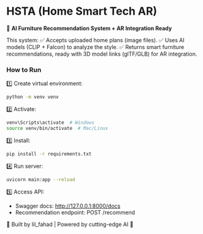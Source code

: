 
# HSTA (Home Smart Tech AR)

🚀 **AI Furniture Recommendation System + AR Integration Ready**

This system:
✅ Accepts uploaded home plans (image files).
✅ Uses AI models (CLIP + Falcon) to analyze the style.
✅ Returns smart furniture recommendations, ready with 3D model links (glTF/GLB) for AR integration.

### How to Run

1️⃣ Create virtual environment:
```bash
python -m venv venv
```

2️⃣ Activate:
```bash
venv\Scripts\activate  # Windows
source venv/bin/activate  # Mac/Linux
```

3️⃣ Install:
```bash
pip install -r requirements.txt
```

4️⃣ Run server:
```bash
uvicorn main:app --reload
```

5️⃣ Access API:
- Swagger docs: http://127.0.0.1:8000/docs
- Recommendation endpoint: POST /recommend

👑 Built by lil_fahad | Powered by cutting-edge AI 🚀
